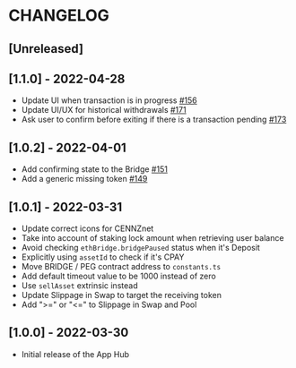 # CHANGELOG

## [Unreleased]

## [1.1.0] - 2022-04-28

- Update UI when transaction is in progress [#156](https://github.com/cennznet/app-hub/pull/156)
- Update UI/UX for historical withdrawals [#171](https://github.com/cennznet/app-hub/pull/171)
- Ask user to confirm before exiting if there is a transaction pending [#173](https://github.com/cennznet/app-hub/pull/173)

## [1.0.2] - 2022-04-01

- Add confirming state to the Bridge [#151](https://github.com/cennznet/app-hub/pull/151)
- Add a generic missing token [#149](https://github.com/cennznet/app-hub/pull/149)

## [1.0.1] - 2022-03-31

- Update correct icons for CENNZnet
- Take into account of staking lock amount when retrieving user balance
- Avoid checking `ethBridge.bridgePaused` status when it's Deposit
- Explicitly using `assetId` to check if it's CPAY
- Move BRIDGE / PEG contract address to `constants.ts`
- Add default timeout value to be 1000 instead of zero
- Use `sellAsset` extrinsic instead
- Update Slippage in Swap to target the receiving token
- Add ">=" or "<=" to Slippage in Swap and Pool

## [1.0.0] - 2022-03-30

- Initial release of the App Hub
